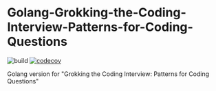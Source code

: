 # Golang-Grokking-the-Coding-Interview-Patterns-for-Coding-Questions
![build](https://img.shields.io/github/workflow/status/zhiwei-Feng/Golang-Grokking-the-Coding-Interview-Patterns-for-Coding-Questions/Go)
[![codecov](https://codecov.io/gh/zhiwei-Feng/Golang-Grokking-the-Coding-Interview-Patterns-for-Coding-Questions/branch/main/graph/badge.svg?token=RVVYRDXLBE)](https://codecov.io/gh/zhiwei-Feng/Golang-Grokking-the-Coding-Interview-Patterns-for-Coding-Questions)

Golang version for "Grokking the Coding Interview: Patterns for Coding Questions"
